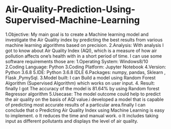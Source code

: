# Air-Quality-Prediction-Using-Supervised-Machine-Learning
1.Objective: My main goal is to create a Machine learning model and investigate the Air Quality index by predicting the best results from various machine learning algorithms based on precision.
2.Analysis: With analysis I got to know about Air Quality Index (AQI), which is a measure of how air pollution affects one’s health with in a short period of time.
   I can use some software requirements those are:
      1.Operating System: Windows8/10 
      2.Coding Language: Python
      3.Coding Platform: Jupyter Notebook
      4.Version: Python 3.6.8 
      5.IDE: Python 3.6.8 IDLE
      6.Packages: numpy, pandas, Sklearn , Flask ,PymySql.
3.Model built: I can Build a model using Random Forest Algorithm (Supervised Algorithm) which works on user input.
4. Result: finally I got The accuracy of the model is 81.64% by using Random forest Regressor algorithm
5.Usecase: The model outcome could help to predict the air quality on the basis of AQI value.i developed a model that is capable of predicting most accurate results of a particular area.finally I
can conclude that
  o Predicting Air Quality Index using Machine Learning is easy to implement. 
  o It reduces the time and manual work.
  o It includes taking input as different pollutants and displays the level of air quality.
